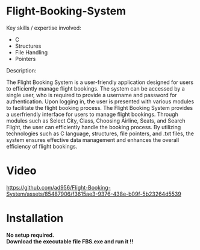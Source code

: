 # Flight-Booking-System

Key skills / expertise involved:  
  <ul>
<li>
  C 
</li>
<li>
  Structures  
</li>
<li>
  File Handling  
</li>
<li>
  Pointers 
</li>
</ul>

Description:

The Flight Booking System is a user-friendly application designed for users to efficiently manage flight bookings. The system can be accessed by a
single user, who is required to provide a username and password for authentication.
Upon logging in, the user is presented with various modules to facilitate the flight booking process. The Flight Booking System provides a userfriendly interface for users to manage flight bookings. Through modules such as Select City, Class, Choosing Airline, Seats, and Search Flight, the
user can efficiently handle the booking process. By utilizing technologies such as C language, structures, file pointers, and .txt files, the system
ensures effective data management and enhances the overall efficiency of flight bookings.

# Video

https://github.com/ad956/Flight-Booking-System/assets/85487906/f3615ae3-9376-438e-b09f-5b23264d5539

 

# Installation

<b>
No setup required. <br/>
Download the executable file FBS.exe and run it !! 
</b>

